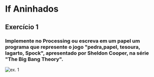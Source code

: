 # If Aninhados
## Exercício 1
### Implemente no Processing ou escreva em um papel um programa que represente o jogo "pedra,papel, tesoura, lagarto, Spock", apresentado por Sheldon Cooper, na série "The Big Bang Theory".
![ex. 1]()
